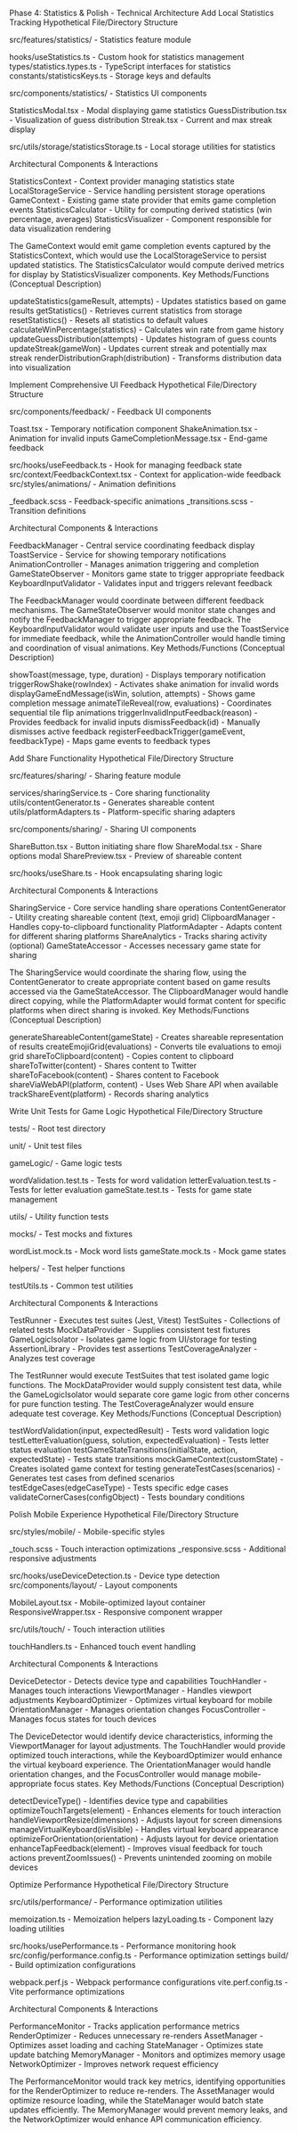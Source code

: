 Phase 4: Statistics & Polish - Technical Architecture
Add Local Statistics Tracking
Hypothetical File/Directory Structure

src/features/statistics/ - Statistics feature module

hooks/useStatistics.ts - Custom hook for statistics management
types/statistics.types.ts - TypeScript interfaces for statistics
constants/statisticsKeys.ts - Storage keys and defaults


src/components/statistics/ - Statistics UI components

StatisticsModal.tsx - Modal displaying game statistics
GuessDistribution.tsx - Visualization of guess distribution
Streak.tsx - Current and max streak display


src/utils/storage/statisticsStorage.ts - Local storage utilities for statistics

Architectural Components & Interactions

StatisticsContext - Context provider managing statistics state
LocalStorageService - Service handling persistent storage operations
GameContext - Existing game state provider that emits game completion events
StatisticsCalculator - Utility for computing derived statistics (win percentage, averages)
StatisticsVisualizer - Component responsible for data visualization rendering

The GameContext would emit game completion events captured by the StatisticsContext, which would use the LocalStorageService to persist updated statistics. The StatisticsCalculator would compute derived metrics for display by StatisticsVisualizer components.
Key Methods/Functions (Conceptual Description)

updateStatistics(gameResult, attempts) - Updates statistics based on game results
getStatistics() - Retrieves current statistics from storage
resetStatistics() - Resets all statistics to default values
calculateWinPercentage(statistics) - Calculates win rate from game history
updateGuessDistribution(attempts) - Updates histogram of guess counts
updateStreak(gameWon) - Updates current streak and potentially max streak
renderDistributionGraph(distribution) - Transforms distribution data into visualization

Implement Comprehensive UI Feedback
Hypothetical File/Directory Structure

src/components/feedback/ - Feedback UI components

Toast.tsx - Temporary notification component
ShakeAnimation.tsx - Animation for invalid inputs
GameCompletionMessage.tsx - End-game feedback


src/hooks/useFeedback.ts - Hook for managing feedback state
src/context/FeedbackContext.tsx - Context for application-wide feedback
src/styles/animations/ - Animation definitions

_feedback.scss - Feedback-specific animations
_transitions.scss - Transition definitions



Architectural Components & Interactions

FeedbackManager - Central service coordinating feedback display
ToastService - Service for showing temporary notifications
AnimationController - Manages animation triggering and completion
GameStateObserver - Monitors game state to trigger appropriate feedback
KeyboardInputValidator - Validates input and triggers relevant feedback

The FeedbackManager would coordinate between different feedback mechanisms. The GameStateObserver would monitor state changes and notify the FeedbackManager to trigger appropriate feedback. The KeyboardInputValidator would validate user inputs and use the ToastService for immediate feedback, while the AnimationController would handle timing and coordination of visual animations.
Key Methods/Functions (Conceptual Description)

showToast(message, type, duration) - Displays temporary notification
triggerRowShake(rowIndex) - Activates shake animation for invalid words
displayGameEndMessage(isWin, solution, attempts) - Shows game completion message
animateTileReveal(row, evaluations) - Coordinates sequential tile flip animations
triggerInvalidInputFeedback(reason) - Provides feedback for invalid inputs
dismissFeedback(id) - Manually dismisses active feedback
registerFeedbackTrigger(gameEvent, feedbackType) - Maps game events to feedback types

Add Share Functionality
Hypothetical File/Directory Structure

src/features/sharing/ - Sharing feature module

services/sharingService.ts - Core sharing functionality
utils/contentGenerator.ts - Generates shareable content
utils/platformAdapters.ts - Platform-specific sharing adapters


src/components/sharing/ - Sharing UI components

ShareButton.tsx - Button initiating share flow
ShareModal.tsx - Share options modal
SharePreview.tsx - Preview of shareable content


src/hooks/useShare.ts - Hook encapsulating sharing logic

Architectural Components & Interactions

SharingService - Core service handling share operations
ContentGenerator - Utility creating shareable content (text, emoji grid)
ClipboardManager - Handles copy-to-clipboard functionality
PlatformAdapter - Adapts content for different sharing platforms
ShareAnalytics - Tracks sharing activity (optional)
GameStateAccessor - Accesses necessary game state for sharing

The SharingService would coordinate the sharing flow, using the ContentGenerator to create appropriate content based on game results accessed via the GameStateAccessor. The ClipboardManager would handle direct copying, while the PlatformAdapter would format content for specific platforms when direct sharing is invoked.
Key Methods/Functions (Conceptual Description)

generateShareableContent(gameState) - Creates shareable representation of results
createEmojiGrid(evaluations) - Converts tile evaluations to emoji grid
shareToClipboard(content) - Copies content to clipboard
shareToTwitter(content) - Shares content to Twitter
shareToFacebook(content) - Shares content to Facebook
shareViaWebAPI(platform, content) - Uses Web Share API when available
trackShareEvent(platform) - Records sharing analytics

Write Unit Tests for Game Logic
Hypothetical File/Directory Structure

tests/ - Root test directory

unit/ - Unit test files

gameLogic/ - Game logic tests

wordValidation.test.ts - Tests for word validation
letterEvaluation.test.ts - Tests for letter evaluation
gameState.test.ts - Tests for game state management


utils/ - Utility function tests


mocks/ - Test mocks and fixtures

wordList.mock.ts - Mock word lists
gameState.mock.ts - Mock game states


helpers/ - Test helper functions

testUtils.ts - Common test utilities





Architectural Components & Interactions

TestRunner - Executes test suites (Jest, Vitest)
TestSuites - Collections of related tests
MockDataProvider - Supplies consistent test fixtures
GameLogicIsolator - Isolates game logic from UI/storage for testing
AssertionLibrary - Provides test assertions
TestCoverageAnalyzer - Analyzes test coverage

The TestRunner would execute TestSuites that test isolated game logic functions. The MockDataProvider would supply consistent test data, while the GameLogicIsolator would separate core game logic from other concerns for pure function testing. The TestCoverageAnalyzer would ensure adequate test coverage.
Key Methods/Functions (Conceptual Description)

testWordValidation(input, expectedResult) - Tests word validation logic
testLetterEvaluation(guess, solution, expectedEvaluation) - Tests letter status evaluation
testGameStateTransitions(initialState, action, expectedState) - Tests state transitions
mockGameContext(customState) - Creates isolated game context for testing
generateTestCases(scenarios) - Generates test cases from defined scenarios
testEdgeCases(edgeCaseType) - Tests specific edge cases
validateCornerCases(configObject) - Tests boundary conditions

Polish Mobile Experience
Hypothetical File/Directory Structure

src/styles/mobile/ - Mobile-specific styles

_touch.scss - Touch interaction optimizations
_responsive.scss - Additional responsive adjustments


src/hooks/useDeviceDetection.ts - Device type detection
src/components/layout/ - Layout components

MobileLayout.tsx - Mobile-optimized layout container
ResponsiveWrapper.tsx - Responsive component wrapper


src/utils/touch/ - Touch interaction utilities

touchHandlers.ts - Enhanced touch event handling



Architectural Components & Interactions

DeviceDetector - Detects device type and capabilities
TouchHandler - Manages touch interactions
ViewportManager - Handles viewport adjustments
KeyboardOptimizer - Optimizes virtual keyboard for mobile
OrientationManager - Manages orientation changes
FocusController - Manages focus states for touch devices

The DeviceDetector would identify device characteristics, informing the ViewportManager for layout adjustments. The TouchHandler would provide optimized touch interactions, while the KeyboardOptimizer would enhance the virtual keyboard experience. The OrientationManager would handle orientation changes, and the FocusController would manage mobile-appropriate focus states.
Key Methods/Functions (Conceptual Description)

detectDeviceType() - Identifies device type and capabilities
optimizeTouchTargets(element) - Enhances elements for touch interaction
handleViewportResize(dimensions) - Adjusts layout for screen dimensions
manageVirtualKeyboard(isVisible) - Handles virtual keyboard appearance
optimizeForOrientation(orientation) - Adjusts layout for device orientation
enhanceTapFeedback(element) - Improves visual feedback for touch actions
preventZoomIssues() - Prevents unintended zooming on mobile devices

Optimize Performance
Hypothetical File/Directory Structure

src/utils/performance/ - Performance optimization utilities

memoization.ts - Memoization helpers
lazyLoading.ts - Component lazy loading utilities


src/hooks/usePerformance.ts - Performance monitoring hook
src/config/performance.config.ts - Performance optimization settings
build/ - Build optimization configurations

webpack.perf.js - Webpack performance configurations
vite.perf.config.ts - Vite performance optimizations



Architectural Components & Interactions

PerformanceMonitor - Tracks application performance metrics
RenderOptimizer - Reduces unnecessary re-renders
AssetManager - Optimizes asset loading and caching
StateManager - Optimizes state update batching
MemoryManager - Monitors and optimizes memory usage
NetworkOptimizer - Improves network request efficiency

The PerformanceMonitor would track key metrics, identifying opportunities for the RenderOptimizer to reduce re-renders. The AssetManager would optimize resource loading, while the StateManager would batch state updates efficiently. The MemoryManager would prevent memory leaks, and the NetworkOptimizer would enhance API communication efficiency.
